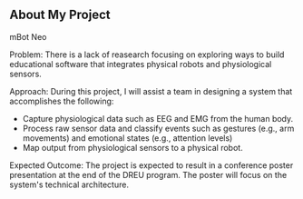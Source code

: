 ## About My Project

mBot Neo

Problem: There is a lack of reasearch focusing on exploring ways to build educational software that integrates physical robots and physiological sensors. 

Approach: During this project, I will assist a team in designing a system that accomplishes the following:

  - Capture physiological data such as EEG and EMG from the human body.
  - Process raw sensor data and classify events such as gestures (e.g., arm movements) and emotional states (e.g., attention levels)
  - Map output from physiological sensors to a physical robot. 

Expected Outcome: The project is expected to result in a conference poster presentation at the end of the DREU program. The poster will focus on the system's technical architecture.



